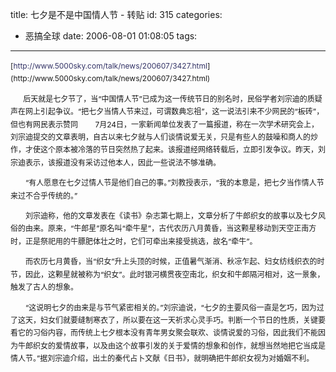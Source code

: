 title: 七夕是不是中国情人节 -  转贴
id: 315
categories:
  - 恶搞全球
date: 2006-08-01 01:08:05
tags:
---

<div id="msgcns!9697D6160EFEBC17!879" class="bvMsg"><div><span style="font-size:12px;line-height:1.7em;">
[<font color="#333366">http://www.5000sky.com/talk/news/200607/3427.html</font>](http://www.5000sky.com/talk/news/200607/3427.html)

      后天就是七夕节了，当“中国情人节”已成为这一传统节日的别名时，民俗学者刘宗迪的质疑声在网上引起争议。“把七夕当情人节来过，可谓数典忘祖”，这一说法引来不少网民的“板砖”，但也有网民表示赞同
　　7月24日，一家新闻单位发表了一篇报道，称在一次学术研究会上，刘宗迪提交的文章表明，自古以来七夕就与人们谈情说爱无关，只是有些人的鼓噪和商人的炒作，才使这个原本被冷落的节日突然热了起来。该报道经网络转载后，立即引发争议。昨天，刘宗迪表示，该报道没有采访过他本人，因此一些说法不够准确。

　　“有人愿意在七夕过情人节是他们自己的事。”刘教授表示，“我的本意是，把七夕当作情人节来过不合乎传统的。”

　　刘宗迪称，他的文章发表在《读书》杂志第七期上，文章分析了牛郎织女的故事以及七夕风俗的由来。原来，“牛郎星”原名叫“牵牛星”，古代农历八月黄昏，当这颗星移动到天空正南方时，正是祭祀用的牛膘肥体壮之时，它们可牵出来接受挑选，故名“牵牛”。

　　而农历七月黄昏，当“织女”升上头顶的时候，正值暑气渐消、秋凉乍起、妇女纺线织衣的时节，因此，这颗星就被称为“织女”。此时银河横贯夜空南北，织女和牛郎隔河相对，这一景象，触发了古人的想象。

　　“这说明七夕的由来是与节气紧密相关的。”刘宗迪说，“七夕的主要风俗一直是乞巧，因为过了这天，妇女们就要缝制寒衣了，所以要在这一天祈求心灵手巧。判断一个节日的性质，关键要看它的习俗内容，而传统上七夕根本没有青年男女聚会联欢、谈情说爱的习俗，因此我们不能因为牛郎织女的爱情故事，以及由这个故事引发的关于爱情的想象和创作，就想当然地把它当成是情人节。”据刘宗迪介绍，出土的秦代占卜文献《日书》，就明确把牛郎织女视为对婚姻不利。</span> 
</div></div>